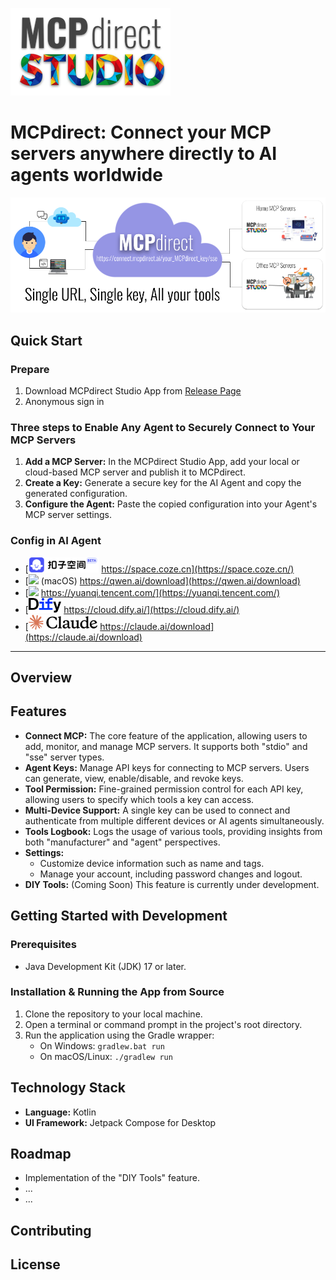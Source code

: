 ![MCPdirect Studio](assets/images/mcpdirect_studio_256.png)
# MCPdirect: Connect your MCP servers anywhere directly to AI agents worldwide
![mcpdirect_diagram.png](assets/images/mcpdirect_diagram.png)
## Quick Start

### Prepare
1.  Download MCPdirect Studio App from [Release Page](https://github.com/mcpdirect/mcpdirect-studio-ui-kmp/releases/tag/pre-release) 
2.  Anonymous sign in

### Three steps to Enable Any Agent to Securely Connect to Your MCP Servers

1.  **Add a MCP Server:** In the MCPdirect Studio App, add your local or cloud-based MCP server and publish it to MCPdirect.
2.  **Create a Key:** Generate a secure key for the AI Agent and copy the generated configuration.
3.  **Configure the Agent:** Paste the copied configuration into your Agent's MCP server settings.

### Config in AI Agent
- [<img height="24px" src="assets/images/logo/coze_space.svg"> https://space.coze.cn](https://space.coze.cn/)
- [<img height="24px" src="https://img.alicdn.com/imgextra/i2/O1CN01BttLIk1JTn0mP2a3x_!!6000000001030-2-tps-321-96.png"></img> (macOS) https://qwen.ai/download](https://qwen.ai/download) 
- [<img height="24px" src="https://open-agents-web-cdn-prd.hunyuan.tencent.com/public/a3b4421c99292fe5e097.png"> https://yuanqi.tencent.com/](https://yuanqi.tencent.com/) 
- [<img height="24px" src="assets/images/logo/dify.svg"> https://cloud.dify.ai/](https://cloud.dify.ai/)
- [<img height="24px" src="assets/images/logo/claude.svg"> https://claude.ai/download](https://claude.ai/download)
---

## Overview

## Features

* **Connect MCP:** The core feature of the application, allowing users to add, monitor, and manage MCP servers. It supports both "stdio" and "sse" server types.
* **Agent Keys:** Manage API keys for connecting to MCP servers. Users can generate, view, enable/disable, and revoke keys.
* **Tool Permission:** Fine-grained permission control for each API key, allowing users to specify which tools a key can access.
* **Multi-Device Support:** A single key can be used to connect and authenticate from multiple different devices or AI agents simultaneously.
* **Tools Logbook:** Logs the usage of various tools, providing insights from both "manufacturer" and "agent" perspectives.
* **Settings:**
    * Customize device information such as name and tags.
    * Manage your account, including password changes and logout.
* **DIY Tools:** (Coming Soon) This feature is currently under development.

## Getting Started with Development

### Prerequisites

* Java Development Kit (JDK) 17 or later.

### Installation & Running the App from Source

1.  Clone the repository to your local machine.
2.  Open a terminal or command prompt in the project's root directory.
3.  Run the application using the Gradle wrapper:
    * On Windows: `gradlew.bat run`
    * On macOS/Linux: `./gradlew run`

## Technology Stack

* **Language:** Kotlin
* **UI Framework:** Jetpack Compose for Desktop

## Roadmap

* Implementation of the "DIY Tools" feature.
* ...
* ...

## Contributing

## License

